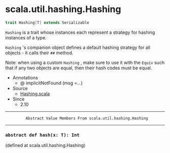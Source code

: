 
#                          scala.util.hashing.Hashing                          #

```scala
trait Hashing[T] extends Serializable
```

 `Hashing` is a trait whose instances each represent a strategy for hashing
instances of a type.

 `Hashing` 's companion object defines a default hashing strategy for all
objects - it calls their `##` method.

Note: when using a custom `Hashing` , make sure to use it with the `Equiv` such
that if any two objects are equal, then their hash codes must be equal.

* Annotations
  * @ implicitNotFound (msg =...)
* Source
  * [Hashing.scala](https://github.com/scala/scala/tree/6d09a1ba5f/src/library/scala/util/hashing/Hashing.scala#L1)
* Since
  * 2.10


--------------------------------------------------------------------------------
             Abstract Value Members From scala.util.hashing.Hashing
--------------------------------------------------------------------------------


### `abstract def hash(x: T): Int`                                           ###
(defined at scala.util.hashing.Hashing)
